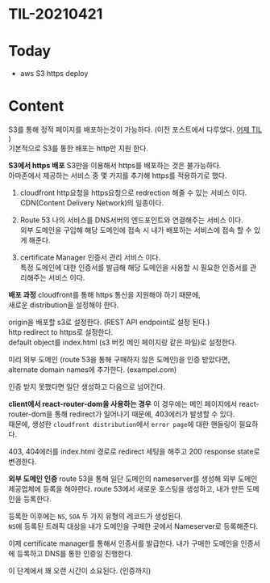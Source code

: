 # TIL-20210421

# Today

- aws S3 https deploy

# Content

S3를 통해 정적 페이지를 배포하는것이 가능하다. (이전 포스트에서 다루었다. [어제 TIL](TIL-20210420.html) )  
기본적으로 S3를 통한 배포는 http만 지원 한다.

**S3에서 https 배포**
S3만을 이용해서 https를 배포하는 것은 불가능하다.  
아마존에서 제공하는 서비스 중 몇 가지를 추가해 https를 적용하기로 했다.

1. cloudfront
   http요청을 https요청으로 redrection 해줄 수 있는 서비스 이다.  
   CDN(Content Delivery Network)의 일종이다.

2. Route 53
   나의 서비스를 DNS서버의 엔드포인트와 연결해주는 서비스 이다.  
   외부 도메인을 구입해 해당 도메인에 접속 시 내가 배포하는 서비스에 접속 할 수 있게 해준다.

3. certificate Manager
   인증서 관리 서비스 이다.  
   특정 도메인에 대한 인증서를 발급해 해당 도메인을 사용할 시 필요한 인증서를 관리해주는 서비스 이다.

**배포 과정**
cloudfront를 통해 https 통신을 지원해야 하기 때문에,  
새로운 distribution을 설정해야 한다.

origin을 배포할 s3로 설정한다. (REST API endpoint로 설정 된다.)  
http redirect to https로 설정한다.  
default object를 index.html (s3 버킷 메인 페이지랑 같은 파일)로 설정한다.

미리 외부 도메인 (route 53을 통해 구매하지 않은 도메인)을 인증 받았다면,  
alternate domain names에 추가한다. (exampel.com)

인증 받지 못했다면 일단 생성하고 다음으로 넘어간다.

**client에서 react-router-dom을 사용하는 경우**
이 경우에는 메인 페이지에서 react-router-dom을 통해 redirect가 일어나기 때문에, 403에러가 발생할 수 있다.  
때문에, 생성한 `cloudfront distribution`에서 `error page`에 대한 핸들링이 필요하다.

403, 404에러를 index.html 경로로 redirect 세팅을 해주고 200 response state로 변경한다.

**외부 도메인 인증**
route 53을 통해 일단 도메인의 nameserver를 생성해 외부 도메인 제공업체에 등록을 해야한다.
route 53에서 새로운 호스팅을 생성하고, 내가 만든 도메인을 등록한다.

등록한 이후에는 `NS`, `SOA` 두 가지 유형의 레코드가 생성된다.  
`NS`에 등록된 트래픽 대상을 내가 도메인을 구매한 곳에서 Nameserver로 등록해준다.

이제 certificate manager를 통해서 인증서를 발급한다.
내가 구매한 도메인을 인증서에 등록하고 DNS를 통한 인증일 진행한다.

이 단계에서 꽤 오랜 시간이 소요된다. (인증까지)
